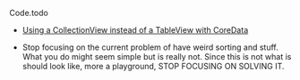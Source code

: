 Code.todo

* [Using a CollectionView instead of a TableView with CoreData](http://ashfurrow.com/blog/uicollectionview-example)

* Stop focusing on the current problem of have weird sorting and stuff. What you do might seem simple but is really not. Since this is not what is should look like, more a playground, STOP FOCUSING ON SOLVING IT.